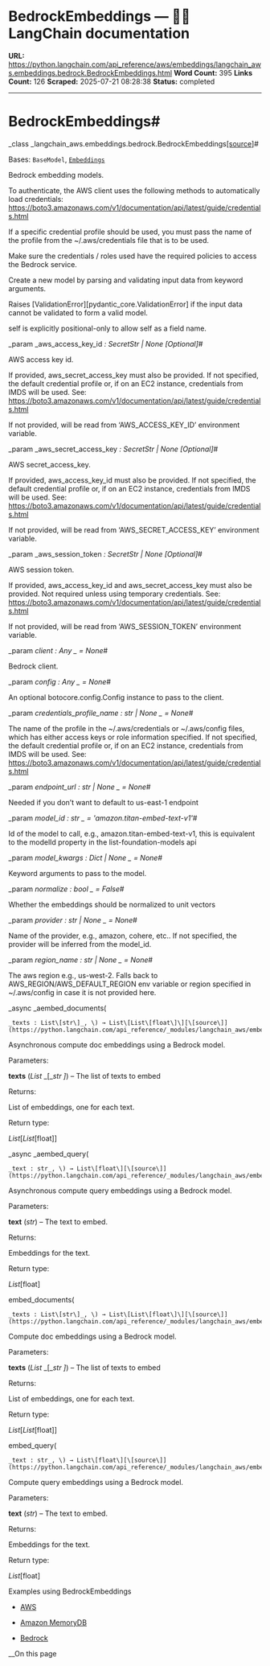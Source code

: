 # BedrockEmbeddings — 🦜🔗 LangChain  documentation

**URL:** https://python.langchain.com/api_reference/aws/embeddings/langchain_aws.embeddings.bedrock.BedrockEmbeddings.html
**Word Count:** 395
**Links Count:** 126
**Scraped:** 2025-07-21 08:28:38
**Status:** completed

---

# BedrockEmbeddings\#

_class _langchain\_aws.embeddings.bedrock.BedrockEmbeddings[\[source\]](https://python.langchain.com/api_reference/_modules/langchain_aws/embeddings/bedrock.html#BedrockEmbeddings)\#     

Bases: `BaseModel`, [`Embeddings`](https://python.langchain.com/api_reference/core/embeddings/langchain_core.embeddings.embeddings.Embeddings.html#langchain_core.embeddings.embeddings.Embeddings "langchain_core.embeddings.embeddings.Embeddings")

Bedrock embedding models.

To authenticate, the AWS client uses the following methods to automatically load credentials: <https://boto3.amazonaws.com/v1/documentation/api/latest/guide/credentials.html>

If a specific credential profile should be used, you must pass the name of the profile from the ~/.aws/credentials file that is to be used.

Make sure the credentials / roles used have the required policies to access the Bedrock service.

Create a new model by parsing and validating input data from keyword arguments.

Raises \[ValidationError\]\[pydantic\_core.ValidationError\] if the input data cannot be validated to form a valid model.

self is explicitly positional-only to allow self as a field name.

_param _aws\_access\_key\_id _: SecretStr | None_ _\[Optional\]_\#     

AWS access key id.

If provided, aws\_secret\_access\_key must also be provided. If not specified, the default credential profile or, if on an EC2 instance, credentials from IMDS will be used. See: <https://boto3.amazonaws.com/v1/documentation/api/latest/guide/credentials.html>

If not provided, will be read from ‘AWS\_ACCESS\_KEY\_ID’ environment variable.

_param _aws\_secret\_access\_key _: SecretStr | None_ _\[Optional\]_\#     

AWS secret\_access\_key.

If provided, aws\_access\_key\_id must also be provided. If not specified, the default credential profile or, if on an EC2 instance, credentials from IMDS will be used. See: <https://boto3.amazonaws.com/v1/documentation/api/latest/guide/credentials.html>

If not provided, will be read from ‘AWS\_SECRET\_ACCESS\_KEY’ environment variable.

_param _aws\_session\_token _: SecretStr | None_ _\[Optional\]_\#     

AWS session token.

If provided, aws\_access\_key\_id and aws\_secret\_access\_key must also be provided. Not required unless using temporary credentials. See: <https://boto3.amazonaws.com/v1/documentation/api/latest/guide/credentials.html>

If not provided, will be read from ‘AWS\_SESSION\_TOKEN’ environment variable.

_param _client _: Any_ _ = None_\#     

Bedrock client.

_param _config _: Any_ _ = None_\#     

An optional botocore.config.Config instance to pass to the client.

_param _credentials\_profile\_name _: str | None_ _ = None_\#     

The name of the profile in the ~/.aws/credentials or ~/.aws/config files, which has either access keys or role information specified. If not specified, the default credential profile or, if on an EC2 instance, credentials from IMDS will be used. See: <https://boto3.amazonaws.com/v1/documentation/api/latest/guide/credentials.html>

_param _endpoint\_url _: str | None_ _ = None_\#     

Needed if you don’t want to default to us-east-1 endpoint

_param _model\_id _: str_ _ = 'amazon.titan-embed-text-v1'_\#     

Id of the model to call, e.g., amazon.titan-embed-text-v1, this is equivalent to the modelId property in the list-foundation-models api

_param _model\_kwargs _: Dict | None_ _ = None_\#     

Keyword arguments to pass to the model.

_param _normalize _: bool_ _ = False_\#     

Whether the embeddings should be normalized to unit vectors

_param _provider _: str | None_ _ = None_\#     

Name of the provider, e.g., amazon, cohere, etc.. If not specified, the provider will be inferred from the model\_id.

_param _region\_name _: str | None_ _ = None_\#     

The aws region e.g., us-west-2. Falls back to AWS\_REGION/AWS\_DEFAULT\_REGION env variable or region specified in ~/.aws/config in case it is not provided here.

_async _aembed\_documents\(

    _texts : List\[str\]_, \) → List\[List\[float\]\][\[source\]](https://python.langchain.com/api_reference/_modules/langchain_aws/embeddings/bedrock.html#BedrockEmbeddings.aembed_documents)\#     

Asynchronous compute doc embeddings using a Bedrock model.

Parameters:     

**texts** \(_List_ _\[__str_ _\]_\) – The list of texts to embed

Returns:     

List of embeddings, one for each text.

Return type:     

_List_\[_List_\[float\]\]

_async _aembed\_query\(

    _text : str_, \) → List\[float\][\[source\]](https://python.langchain.com/api_reference/_modules/langchain_aws/embeddings/bedrock.html#BedrockEmbeddings.aembed_query)\#     

Asynchronous compute query embeddings using a Bedrock model.

Parameters:     

**text** \(_str_\) – The text to embed.

Returns:     

Embeddings for the text.

Return type:     

_List_\[float\]

embed\_documents\(

    _texts : List\[str\]_, \) → List\[List\[float\]\][\[source\]](https://python.langchain.com/api_reference/_modules/langchain_aws/embeddings/bedrock.html#BedrockEmbeddings.embed_documents)\#     

Compute doc embeddings using a Bedrock model.

Parameters:     

**texts** \(_List_ _\[__str_ _\]_\) – The list of texts to embed

Returns:     

List of embeddings, one for each text.

Return type:     

_List_\[_List_\[float\]\]

embed\_query\(

    _text : str_, \) → List\[float\][\[source\]](https://python.langchain.com/api_reference/_modules/langchain_aws/embeddings/bedrock.html#BedrockEmbeddings.embed_query)\#     

Compute query embeddings using a Bedrock model.

Parameters:     

**text** \(_str_\) – The text to embed.

Returns:     

Embeddings for the text.

Return type:     

_List_\[float\]

Examples using BedrockEmbeddings

  * [AWS](https://python.langchain.com/docs/integrations/providers/aws/)

  * [Amazon MemoryDB](https://python.langchain.com/docs/integrations/vectorstores/memorydb/)

  * [Bedrock](https://python.langchain.com/docs/integrations/text_embedding/bedrock/)

__On this page